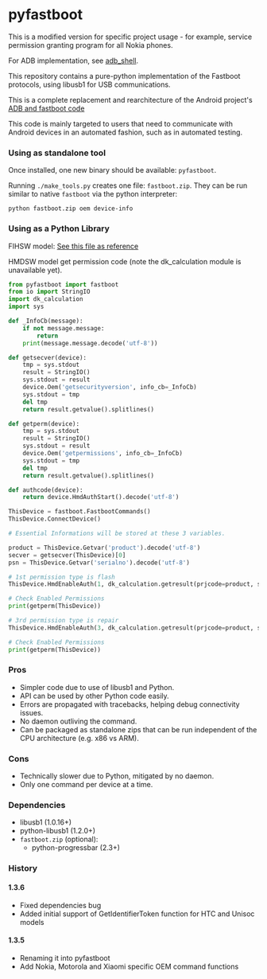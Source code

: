 pyfastboot
==========

This is a modified version for specific project usage - for example, service permission granting program for all Nokia phones.

For ADB implementation, see [adb_shell](https://github.com/JeffLIrion/adb_shell).

This repository contains a pure-python implementation of the Fastboot
protocols, using libusb1 for USB communications.

This is a complete replacement and rearchitecture of the Android project's [ADB
and fastboot code](https://github.com/android/platform_system_core/tree/master/adb)

This code is mainly targeted to users that need to communicate with Android
devices in an automated fashion, such as in automated testing. 


### Using as standalone tool

Once installed, one new binary should be available:  `pyfastboot`.

Running `./make_tools.py` creates one file: `fastboot.zip`. They
can be run similar to native `fastboot` via the python interpreter:

    python fastboot.zip oem device-info

### Using as a Python Library

FIHSW model: [See this file as reference](https://github.com/HikariCalyx/uu4-linux/blob/main/auth_utility/fihGetPermission.py)

HMDSW model get permission code (note the dk_calculation module is unavailable yet).

```python
from pyfastboot import fastboot
from io import StringIO
import dk_calculation
import sys

def _InfoCb(message):
    if not message.message:
        return
    print(message.message.decode('utf-8'))

def getsecver(device):
    tmp = sys.stdout
    result = StringIO()
    sys.stdout = result
    device.Oem('getsecurityversion', info_cb=_InfoCb)
    sys.stdout = tmp
    del tmp
    return result.getvalue().splitlines()

def getperm(device):
    tmp = sys.stdout
    result = StringIO()
    sys.stdout = result
    device.Oem('getpermissions', info_cb=_InfoCb)
    sys.stdout = tmp
    del tmp
    return result.getvalue().splitlines()

def authcode(device):
    return device.HmdAuthStart().decode('utf-8')

ThisDevice = fastboot.FastbootCommands()
ThisDevice.ConnectDevice()

# Essential Informations will be stored at these 3 variables.

product = ThisDevice.Getvar('product').decode('utf-8')
secver = getsecver(ThisDevice)[0]
psn = ThisDevice.Getvar('serialno').decode('utf-8')

# 1st permission type is flash
ThisDevice.HmdEnableAuth(1, dk_calculation.getresult(prjcode=product, serialnumber=psn, securityversion=secver, auth_code=authcode(ThisDevice))

# Check Enabled Permissions
print(getperm(ThisDevice))

# 3rd permission type is repair
ThisDevice.HmdEnableAuth(3, dk_calculation.getresult(prjcode=product, serialnumber=psn, securityversion=secver, auth_code=authcode(ThisDevice))

# Check Enabled Permissions
print(getperm(ThisDevice))
```



### Pros

  * Simpler code due to use of libusb1 and Python.
  * API can be used by other Python code easily.
  * Errors are propagated with tracebacks, helping debug connectivity issues.
  * No daemon outliving the command.
  * Can be packaged as standalone zips that can be run independent of the CPU
    architecture (e.g. x86 vs ARM).


### Cons

  * Technically slower due to Python, mitigated by no daemon.
  * Only one command per device at a time.

### Dependencies

  * libusb1 (1.0.16+)
  * python-libusb1 (1.2.0+)
  * `fastboot.zip` (optional):
    * python-progressbar (2.3+)

### History

#### 1.3.6

* Fixed dependencies bug
* Added initial support of GetIdentifierToken function for HTC and Unisoc models

#### 1.3.5

* Renaming it into pyfastboot
* Add Nokia, Motorola and Xiaomi specific OEM command functions